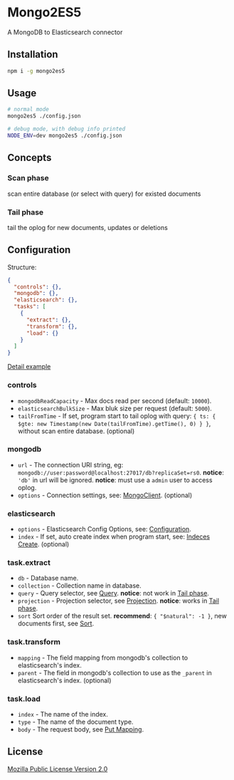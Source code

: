# Mongo2ES5
A MongoDB to Elasticsearch connector

## Installation
```bash
npm i -g mongo2es5
```

## Usage
```bash
# normal mode
mongo2es5 ./config.json

# debug mode, with debug info printed
NODE_ENV=dev mongo2es5 ./config.json
```

## Concepts
### Scan phase
scan entire database (or select with query) for existed documents

### Tail phase
tail the oplog for new documents, updates or deletions

## Configuration
Structure:
```json
{
  "controls": {},
  "mongodb": {},  
  "elasticsearch": {},
  "tasks": [
    {
      "extract": {},
      "transform": {},
      "load": {}
    }
  ]
}
```
[Detail example](https://github.com/jike-engineering/Mongo2ES5/tree/master/examples)

### controls
- `mongodbReadCapacity` - Max docs read per second (default: `10000`).
- `elasticsearchBulkSize` - Max bluk size per request (default: `5000`).
- `tailFromTime` - If set, program start to tail oplog with query: `{ ts: { $gte: new Timestamp(new Date(tailFromTime).getTime(), 0) } }`, without scan entire database. (optional)

### mongodb
- `url` - The connection URI string, eg: `mongodb://user:password@localhost:27017/db?replicaSet=rs0`.
**notice**: `'db'` in url will be ignored.
**notice**: must use a `admin` user to access oplog.
- `options` - Connection settings, see: [MongoClient](http://mongodb.github.io/node-mongodb-native/2.1/api/MongoClient.html#.connect). (optional)

### elasticsearch
- `options` - Elasticsearch Config Options, see: [Configuration](https://www.elastic.co/guide/en/elasticsearch/client/javascript-api/current/configuration.html).
- `index` - If set, auto create index when program start, see: [Indeces Create](https://www.elastic.co/guide/en/elasticsearch/client/javascript-api/current/api-reference-5-0.html#api-indices-create-5-0). (optional)

### task.extract
- `db` - Database name.
- `collection` - Collection name in database.
- `query` - Query selector, see [Query](https://docs.mongodb.com/manual/reference/operator/query/#query-selectors).
**notice**: not work in [Tail phase](https://github.com/jike-engineering/Mongo2ES5#tail-phase).
- `projection` - Projection selector, see [Projection](https://docs.mongodb.com/manual/reference/operator/projection/).
**notice**: works in [Tail phase](https://github.com/jike-engineering/Mongo2ES5#tail-phase).
- `sort` Sort order of the result set. **recommend**: `{ "$natural": -1 }`, new documents first, see [Sort](https://docs.mongodb.com/manual/reference/method/cursor.sort/).


### task.transform
- `mapping` - The field mapping from mongodb's collection to elasticsearch's index.
- `parent` - The field in mongodb's collection to use as the `_parent` in elasticsearch's index. (optional)

### task.load
- `index` - The name of the index.
- `type` - The name of the document type.
- `body` - The request body, see [Put Mapping](https://www.elastic.co/guide/en/elasticsearch/reference/5.x/indices-put-mapping.html).

## License
[Mozilla Public License Version 2.0](https://www.mozilla.org/en-US/MPL/2.0/)
